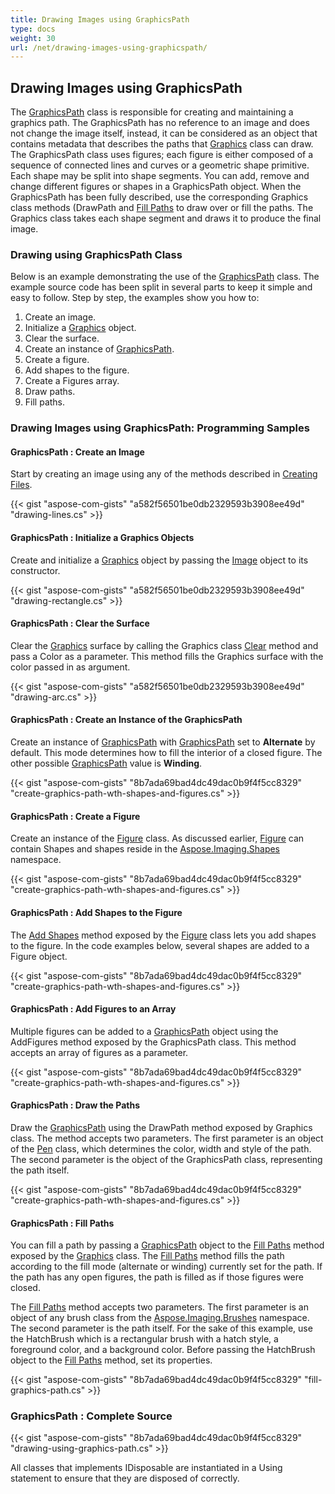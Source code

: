 ```yaml
---
title: Drawing Images using GraphicsPath
type: docs
weight: 30
url: /net/drawing-images-using-graphicspath/
---
```


## **Drawing Images using GraphicsPath**
The [GraphicsPath](https://reference.aspose.com/imaging/net/aspose.imaging/graphicspath) class is responsible for creating and maintaining a graphics path. The GraphicsPath has no reference to an image and does not change the image itself, instead, it can be considered as an object that contains metadata that describes the paths that [Graphics](https://reference.aspose.com/imaging/net/aspose.imaging/graphicspath) class can draw. The GraphicsPath class uses figures; each figure is either composed of a sequence of connected lines and curves or a geometric shape primitive. Each shape may be split into shape segments. You can add, remove and change different figures or shapes in a GraphicsPath object. When the GraphicsPath has been fully described, use the corresponding Graphics class methods (DrawPath and [Fill Paths](https://reference.aspose.com/imaging/net/aspose.imaging/graphics/methods/fillpath) to draw over or fill the paths. The Graphics class takes each shape segment and draws it to produce the final image.
### **Drawing using GraphicsPath Class**
Below is an example demonstrating the use of the [GraphicsPath](https://reference.aspose.com/imaging/net/aspose.imaging/graphicspath) class. The example source code has been split in several parts to keep it simple and easy to follow. Step by step, the examples show you how to:

1. Create an image.
1. Initialize a [Graphics](https://reference.aspose.com/imaging/net/aspose.imaging/graphicspath) object.
1. Clear the surface.
1. Create an instance of [GraphicsPath](https://reference.aspose.com/imaging/net/aspose.imaging/graphicspath).
1. Create a figure.
1. Add shapes to the figure.
1. Create a Figures array.
1. Draw paths.
1. Fill paths.
### **Drawing Images using GraphicsPath: Programming Samples**
#### **GraphicsPath : Create an Image**
Start by creating an image using any of the methods described in [Creating Files](https://docs.aspose.com/imaging/net/drawing-images/#DrawingandFormattingImages-CreatingImageFiles).

{{< gist "aspose-com-gists" "a582f56501be0db2329593b3908ee49d" "drawing-lines.cs" >}}


#### **GraphicsPath : Initialize a Graphics Objects**
Create and initialize a [Graphics](https://reference.aspose.com/imaging/net/aspose.imaging/graphicspath) object by passing the [Image](https://reference.aspose.com/imaging/net/aspose.imaging/image) object to its constructor.

{{< gist "aspose-com-gists" "a582f56501be0db2329593b3908ee49d" "drawing-rectangle.cs" >}}


#### **GraphicsPath : Clear the Surface**
Clear the [Graphics](https://reference.aspose.com/imaging/net/aspose.imaging/graphicspath) surface by calling the Graphics class [Clear](https://reference.aspose.com/imaging/net/aspose.imaging/graphics/methods/clear) method and pass a Color as a parameter. This method fills the Graphics surface with the color passed in as argument.

{{< gist "aspose-com-gists" "a582f56501be0db2329593b3908ee49d" "drawing-arc.cs" >}}


#### **GraphicsPath : Create an Instance of the GraphicsPath**
Create an instance of [GraphicsPath](https://reference.aspose.com/imaging/net/aspose.imaging/graphicspath) with [GraphicsPath](https://reference.aspose.com/imaging/net/aspose.imaging/graphicspath) set to **Alternate** by default. This mode determines how to fill the interior of a closed figure. The other possible [GraphicsPath](https://reference.aspose.com/imaging/net/aspose.imaging/graphicspath) value is **Winding**.

{{< gist "aspose-com-gists" "8b7ada69bad4dc49dac0b9f4f5cc8329" "create-graphics-path-wth-shapes-and-figures.cs" >}}


#### **GraphicsPath : Create a Figure**
Create an instance of the [Figure](https://reference.aspose.com/imaging/net/aspose.imaging/figure) class. As discussed earlier, [Figure](https://reference.aspose.com/imaging/net/aspose.imaging/figure) can contain Shapes and shapes reside in the [Aspose.Imaging.Shapes](http://www.aspose.com/docs/display/imagingnet/Aspose.Imaging.Shapes+namespace) namespace.

{{< gist "aspose-com-gists" "8b7ada69bad4dc49dac0b9f4f5cc8329" "create-graphics-path-wth-shapes-and-figures.cs" >}}


#### **GraphicsPath : Add Shapes to the Figure**
The [Add Shapes](https://reference.aspose.com/imaging/net/aspose.imaging/figure/methods/addshapes) method exposed by the [Figure](https://reference.aspose.com/imaging/net/aspose.imaging/figure) class lets you add shapes to the figure. In the code examples below, several shapes are added to a Figure object.

{{< gist "aspose-com-gists" "8b7ada69bad4dc49dac0b9f4f5cc8329" "create-graphics-path-wth-shapes-and-figures.cs" >}}


#### **GraphicsPath : Add Figures to an Array**
Multiple figures can be added to a [GraphicsPath](https://reference.aspose.com/imaging/net/aspose.imaging/graphicspath) object using the AddFigures method exposed by the GraphicsPath class. This method accepts an array of figures as a parameter.

{{< gist "aspose-com-gists" "8b7ada69bad4dc49dac0b9f4f5cc8329" "create-graphics-path-wth-shapes-and-figures.cs" >}}


#### **GraphicsPath : Draw the Paths**
Draw the [GraphicsPath](https://reference.aspose.com/imaging/net/aspose.imaging/graphicspath) using the DrawPath method exposed by Graphics class. The method accepts two parameters. The first parameter is an object of the [Pen](https://reference.aspose.com/imaging/net/aspose.imaging/pen) class, which determines the color, width and style of the path. The second parameter is the object of the GraphicsPath class, representing the path itself.

{{< gist "aspose-com-gists" "8b7ada69bad4dc49dac0b9f4f5cc8329" "create-graphics-path-wth-shapes-and-figures.cs" >}}


#### **GraphicsPath : Fill Paths**
You can fill a path by passing a [GraphicsPath](https://reference.aspose.com/imaging/net/aspose.imaging/graphicspath) object to the [Fill Paths](http://www.aspose.com/api/net/imaging/aspose.imaging/graphics/methods/fillpath) method exposed by the [Graphics](https://reference.aspose.com/imaging/net/aspose.imaging/graphicspath) class. The [Fill Paths](http://www.aspose.com/api/net/imaging/aspose.imaging/graphics/methods/fillpath) method fills the path according to the fill mode (alternate or winding) currently set for the path. If the path has any open figures, the path is filled as if those figures were closed.

The [Fill Paths](http://www.aspose.com/api/net/imaging/aspose.imaging/graphics/methods/fillpath) method accepts two parameters. The first parameter is an object of any brush class from the [Aspose.Imaging.Brushes](http://www.aspose.com/docs/display/imagingnet/Aspose.Imaging.Brushes+namespace) namespace. The second parameter is the path itself. For the sake of this example, use the HatchBrush which is a rectangular brush with a hatch style, a foreground color, and a background color. Before passing the HatchBrush object to the [Fill Paths](http://www.aspose.com/api/net/imaging/aspose.imaging/graphics/methods/fillpath) method, set its properties.

{{< gist "aspose-com-gists" "8b7ada69bad4dc49dac0b9f4f5cc8329" "fill-graphics-path.cs" >}}


### **GraphicsPath : Complete Source**
{{< gist "aspose-com-gists" "8b7ada69bad4dc49dac0b9f4f5cc8329" "drawing-using-graphics-path.cs" >}}


All classes that implements IDisposable are instantiated in a Using statement to ensure that they are disposed of correctly.
